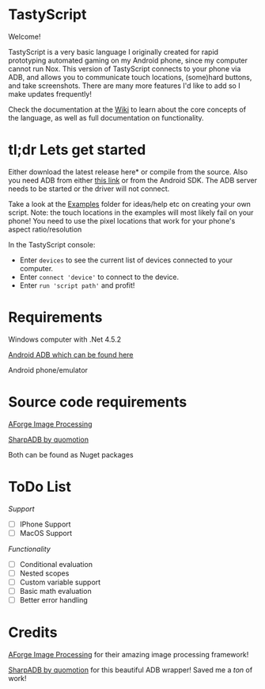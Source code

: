 # TastyScript
Welcome!

TastyScript is a very basic language I originally created for rapid prototyping automated gaming on my Android phone, since my computer cannot run Nox. This version of TastyScript connects to your phone via ADB, and allows you to communicate touch locations, (some)hard buttons, and take screenshots. There are many more features I'd like to add so I make updates frequently!

Check the documentation at the [Wiki](../../wiki) to learn about the core concepts of the language, as well as full documentation on functionality.

# tl;dr Lets get started
Either download the latest release here* or compile from the source. Also you need ADB from either [this link](https://developer.android.com/studio/releases/platform-tools.html) or from the Android SDK. The ADB server needs to be started or the driver will not connect.

Take a look at the [Examples](/Examples) folder for ideas/help etc on creating your own script. Note: the touch locations in the examples will most likely fail on your phone! You need to use the pixel locations that work for your phone's aspect ratio/resolution

In the TastyScript console:
* Enter `devices` to see the current list of devices connected to your computer.
* Enter `connect 'device'` to connect to the device.
* Enter `run 'script path'` and profit!

# Requirements
Windows computer with .Net 4.5.2

[Android ADB which can be found here](https://developer.android.com/studio/releases/platform-tools.html)

Android phone/emulator

# Source code requirements
[AForge Image Processing](https://github.com/andrewkirillov/AForge.NET)

[SharpADB by quomotion](https://github.com/quamotion/madb)

Both can be found as Nuget packages

# ToDo List
*Support*
- [ ] IPhone Support
- [ ] MacOS Support

*Functionality*
- [ ] Conditional evaluation
- [ ] Nested scopes
- [ ] Custom variable support
- [ ] Basic math evaluation
- [ ] Better error handling
# Credits
[AForge Image Processing](https://github.com/andrewkirillov/AForge.NET) for their amazing image processing framework!

[SharpADB by quomotion](https://github.com/quamotion/madb) for this beautiful ADB wrapper! Saved me a *ton* of work!
